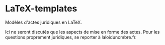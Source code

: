 # LaTeX-templates

Modèles d'actes juridiques en LaTeX.

Ici ne seront discutés que les aspects de mise en forme des actes. Pour les questions proprement juridiques, se reporter à laloidunombre.fr. 
